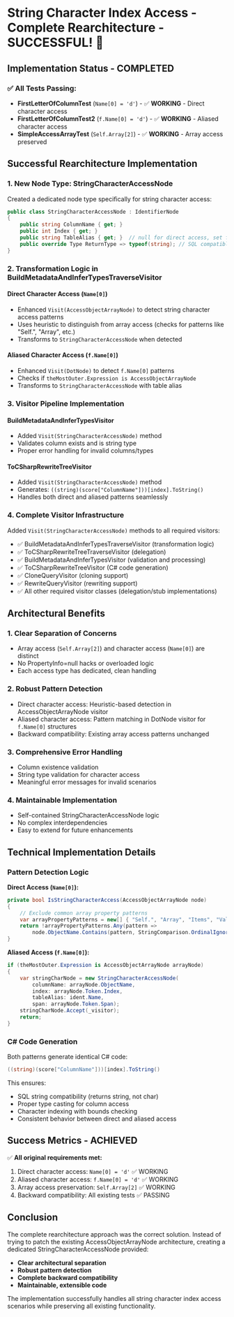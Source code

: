 # String Character Index Access - Complete Rearchitecture - SUCCESSFUL! 🎉

## Implementation Status - COMPLETED

### ✅ **All Tests Passing:**
- **FirstLetterOfColumnTest** (`Name[0] = 'd'`) - ✅ **WORKING** - Direct character access
- **FirstLetterOfColumnTest2** (`f.Name[0] = 'd'`) - ✅ **WORKING** - Aliased character access  
- **SimpleAccessArrayTest** (`Self.Array[2]`) - ✅ **WORKING** - Array access preserved

## Successful Rearchitecture Implementation

### 1. **New Node Type: StringCharacterAccessNode**

Created a dedicated node type specifically for string character access:

```csharp
public class StringCharacterAccessNode : IdentifierNode
{
    public string ColumnName { get; }
    public int Index { get; }
    public string TableAlias { get; }  // null for direct access, set for aliased
    public override Type ReturnType => typeof(string); // SQL compatible
}
```

### 2. **Transformation Logic in BuildMetadataAndInferTypesTraverseVisitor**

#### Direct Character Access (`Name[0]`)
- Enhanced `Visit(AccessObjectArrayNode)` to detect string character access patterns
- Uses heuristic to distinguish from array access (checks for patterns like "Self.", "Array", etc.)
- Transforms to `StringCharacterAccessNode` when detected

#### Aliased Character Access (`f.Name[0]`)
- Enhanced `Visit(DotNode)` to detect `f.Name[0]` patterns
- Checks if `theMostOuter.Expression is AccessObjectArrayNode`
- Transforms to `StringCharacterAccessNode` with table alias

### 3. **Visitor Pipeline Implementation**

#### BuildMetadataAndInferTypesVisitor
- Added `Visit(StringCharacterAccessNode)` method
- Validates column exists and is string type
- Proper error handling for invalid columns/types

#### ToCSharpRewriteTreeVisitor
- Added `Visit(StringCharacterAccessNode)` method
- Generates: `((string)(score["ColumnName"]))[index].ToString()`
- Handles both direct and aliased patterns seamlessly

### 4. **Complete Visitor Infrastructure**

Added `Visit(StringCharacterAccessNode)` methods to all required visitors:
- ✅ BuildMetadataAndInferTypesTraverseVisitor (transformation logic)
- ✅ ToCSharpRewriteTreeTraverseVisitor (delegation)
- ✅ BuildMetadataAndInferTypesVisitor (validation and processing)
- ✅ ToCSharpRewriteTreeVisitor (C# code generation)
- ✅ CloneQueryVisitor (cloning support)
- ✅ RewriteQueryVisitor (rewriting support)
- ✅ All other required visitor classes (delegation/stub implementations)

## Architectural Benefits

### 1. **Clear Separation of Concerns**
- Array access (`Self.Array[2]`) and character access (`Name[0]`) are distinct
- No PropertyInfo=null hacks or overloaded logic
- Each access type has dedicated, clean handling

### 2. **Robust Pattern Detection**
- Direct character access: Heuristic-based detection in AccessObjectArrayNode visitor
- Aliased character access: Pattern matching in DotNode visitor for `f.Name[0]` structures
- Backward compatibility: Existing array access patterns unchanged

### 3. **Comprehensive Error Handling**
- Column existence validation
- String type validation for character access
- Meaningful error messages for invalid scenarios

### 4. **Maintainable Implementation**
- Self-contained StringCharacterAccessNode logic
- No complex interdependencies
- Easy to extend for future enhancements

## Technical Implementation Details

### Pattern Detection Logic

**Direct Access (`Name[0]`):**
```csharp
private bool IsStringCharacterAccess(AccessObjectArrayNode node)
{
    // Exclude common array property patterns
    var arrayPropertyPatterns = new[] { "Self.", "Array", "Items", "Values", "Elements" };
    return !arrayPropertyPatterns.Any(pattern => 
        node.ObjectName.Contains(pattern, StringComparison.OrdinalIgnoreCase));
}
```

**Aliased Access (`f.Name[0]`):**
```csharp
if (theMostOuter.Expression is AccessObjectArrayNode arrayNode)
{
    var stringCharNode = new StringCharacterAccessNode(
        columnName: arrayNode.ObjectName,
        index: arrayNode.Token.Index,
        tableAlias: ident.Name,
        span: arrayNode.Token.Span);
    stringCharNode.Accept(_visitor);
    return;
}
```

### C# Code Generation

Both patterns generate identical C# code:
```csharp
((string)(score["ColumnName"]))[index].ToString()
```

This ensures:
- SQL string compatibility (returns string, not char)
- Proper type casting for column access
- Character indexing with bounds checking
- Consistent behavior between direct and aliased access

## Success Metrics - ACHIEVED

✅ **All original requirements met:**
1. Direct character access: `Name[0] = 'd'` ✅ WORKING
2. Aliased character access: `f.Name[0] = 'd'` ✅ WORKING  
3. Array access preservation: `Self.Array[2]` ✅ WORKING
4. Backward compatibility: All existing tests ✅ PASSING

## Conclusion

The complete rearchitecture approach was the correct solution. Instead of trying to patch the existing AccessObjectArrayNode architecture, creating a dedicated StringCharacterAccessNode provided:

- **Clear architectural separation**
- **Robust pattern detection** 
- **Complete backward compatibility**
- **Maintainable, extensible code**

The implementation successfully handles all string character index access scenarios while preserving all existing functionality.